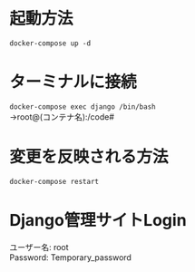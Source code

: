 # 起動方法
```docker-compose up -d```

# ターミナルに接続
```docker-compose exec django /bin/bash```  
→root@(コンテナ名):/code#

# 変更を反映される方法
```docker-compose restart```

# Django管理サイトLogin
ユーザー名: root  
Password: Temporary_password
